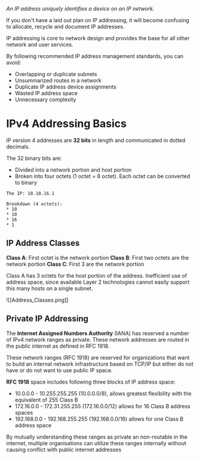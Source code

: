 *An IP address uniquely identifies a device on an IP network.*

If you don't have a laid out plan on IP addressing, it will become confusing to allocate, recycle and document IP addresses.

IP addressing is core to network design and provides the base for all other network and user services.

By following recommended IP address management standards, you can avoid:
* Overlapping or duplicate subnets
* Unsummarized routes in a network
* Duplicate IP address device assignments
* Wasted IP address space
* Unnecessary complexity

# IPv4 Addressing Basics

IP version 4 addresses are **32 bits** in length and communicated in dotted decimals.

The 32 binary bits are:
* Divided into a network portion and host portion
* Broken into four octets (1 octet = 8 octet). Each octet can be converted to binary

```
The IP: 10.10.16.1

Breakdown (4 octets):
* 10
* 10
* 16
* 1
```

## IP Address Classes

**Class A**: First octet is the network portion
**Class B**: First two octets are the network portion
**Class C**: First 3 are the network portion

Class A has 3 octets for the host portion of the address. Inefficient use of address space, since available Layer 2 technologies cannot easily support this many hosts on a single subnet.

![[Address_Classes.png]]

## Private IP Addressing

The **Internet Assigned Numbers Authority** (IANA) has reserved a number of IPv4 network ranges as private. These network addresses are routed in the public internet as defined in RFC 1918.

These network ranges (RFC 1918) are reserved for organizations that want to build an internal network infrastructure based on TCP/IP but either do not have or do not want to use public IP space.

**RFC 1918** space includes following three blocks of IP address space:
* 10.0.0.0 - 10.255.255.255 (10.0.0.0/8), allows greatest flexibility with the equivalent of 255 Class B
* 172.16.0.0 - 172.31.255.255 (172.16.0.0/12) allows for 16 Class B address spaces
* 192.168.0.0 - 192.168.255.255 (192.168.0.0/16) allows for one Class B address space

By mutually understanding these ranges as private an non-routable in the internet, multiple organisations can utilize these ranges internally without causing conflict with public internet addresses